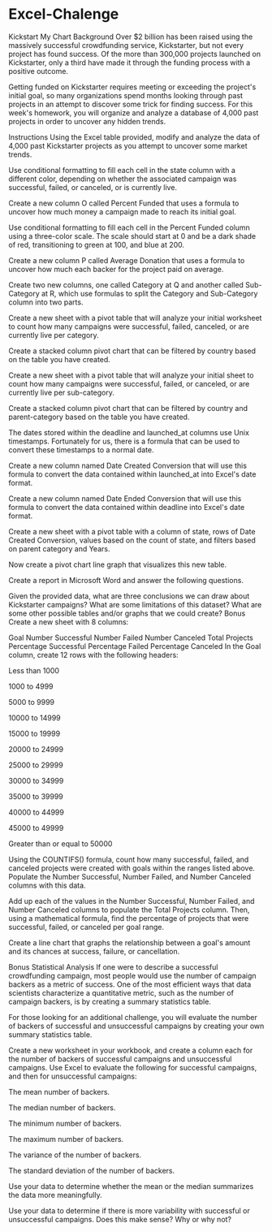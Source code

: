 # Excel-Chalenge
Kickstart My Chart
Background
Over $2 billion has been raised using the massively successful crowdfunding service, Kickstarter, but not every project has found success. Of the more than 300,000 projects launched on Kickstarter, only a third have made it through the funding process with a positive outcome.

Getting funded on Kickstarter requires meeting or exceeding the project's initial goal, so many organizations spend months looking through past projects in an attempt to discover some trick for finding success. For this week's homework, you will organize and analyze a database of 4,000 past projects in order to uncover any hidden trends.

Instructions
Using the Excel table provided, modify and analyze the data of 4,000 past Kickstarter projects as you attempt to uncover some market trends.

Use conditional formatting to fill each cell in the state column with a different color, depending on whether the associated campaign was successful, failed, or canceled, or is currently live.

Create a new column O called Percent Funded that uses a formula to uncover how much money a campaign made to reach its initial goal.

Use conditional formatting to fill each cell in the Percent Funded column using a three-color scale. The scale should start at 0 and be a dark shade of red, transitioning to green at 100, and blue at 200.

Create a new column P called Average Donation that uses a formula to uncover how much each backer for the project paid on average.

Create two new columns, one called Category at Q and another called Sub-Category at R, which use formulas to split the Category and Sub-Category column into two parts.

Create a new sheet with a pivot table that will analyze your initial worksheet to count how many campaigns were successful, failed, canceled, or are currently live per category.

Create a stacked column pivot chart that can be filtered by country based on the table you have created.

Create a new sheet with a pivot table that will analyze your initial sheet to count how many campaigns were successful, failed, or canceled, or are currently live per sub-category.

Create a stacked column pivot chart that can be filtered by country and parent-category based on the table you have created.

The dates stored within the deadline and launched_at columns use Unix timestamps. Fortunately for us, there is a formula that can be used to convert these timestamps to a normal date.

Create a new column named Date Created Conversion that will use this formula to convert the data contained within launched_at into Excel's date format.

Create a new column named Date Ended Conversion that will use this formula to convert the data contained within deadline into Excel's date format.

Create a new sheet with a pivot table with a column of state, rows of Date Created Conversion, values based on the count of state, and filters based on parent category and Years.

Now create a pivot chart line graph that visualizes this new table.

Create a report in Microsoft Word and answer the following questions.

Given the provided data, what are three conclusions we can draw about Kickstarter campaigns?
What are some limitations of this dataset?
What are some other possible tables and/or graphs that we could create?
Bonus
Create a new sheet with 8 columns:

Goal
Number Successful
Number Failed
Number Canceled
Total Projects
Percentage Successful
Percentage Failed
Percentage Canceled
In the Goal column, create 12 rows with the following headers:

Less than 1000

1000 to 4999

5000 to 9999

10000 to 14999

15000 to 19999

20000 to 24999

25000 to 29999

30000 to 34999

35000 to 39999

40000 to 44999

45000 to 49999

Greater than or equal to 50000

Using the COUNTIFS() formula, count how many successful, failed, and canceled projects were created with goals within the ranges listed above. Populate the Number Successful, Number Failed, and Number Canceled columns with this data.

Add up each of the values in the Number Successful, Number Failed, and Number Canceled columns to populate the Total Projects column. Then, using a mathematical formula, find the percentage of projects that were successful, failed, or canceled per goal range.

Create a line chart that graphs the relationship between a goal's amount and its chances at success, failure, or cancellation.

Bonus Statistical Analysis
If one were to describe a successful crowdfunding campaign, most people would use the number of campaign backers as a metric of success. One of the most efficient ways that data scientists characterize a quantitative metric, such as the number of campaign backers, is by creating a summary statistics table.

For those looking for an additional challenge, you will evaluate the number of backers of successful and unsuccessful campaigns by creating your own summary statistics table.

Create a new worksheet in your workbook, and create a column each for the number of backers of successful campaigns and unsuccessful campaigns.
Use Excel to evaluate the following for successful campaigns, and then for unsuccessful campaigns:

The mean number of backers.

The median number of backers.

The minimum number of backers.

The maximum number of backers.

The variance of the number of backers.

The standard deviation of the number of backers.

Use your data to determine whether the mean or the median summarizes the data more meaningfully.

Use your data to determine if there is more variability with successful or unsuccessful campaigns. Does this make sense? Why or why not?
